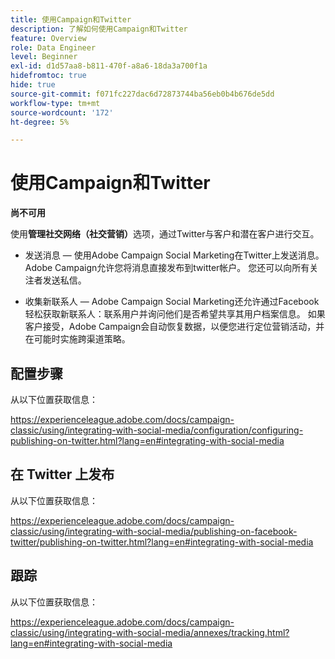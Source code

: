 ```yaml
---
title: 使用Campaign和Twitter
description: 了解如何使用Campaign和Twitter
feature: Overview
role: Data Engineer
level: Beginner
exl-id: d1d57aa8-b811-470f-a8a6-18da3a700f1a
hidefromtoc: true
hide: true
source-git-commit: f071fc227dac6d72873744ba56eb0b4b676de5dd
workflow-type: tm+mt
source-wordcount: '172'
ht-degree: 5%

---
```


# 使用Campaign和Twitter

**尚不可用**

使用&#x200B;**管理社交网络（社交营销）**&#x200B;选项，通过Twitter与客户和潜在客户进行交互。

* 发送消息 — 使用Adobe Campaign Social Marketing在Twitter上发送消息。 Adobe Campaign允许您将消息直接发布到twitter帐户。 您还可以向所有关注者发送私信。

* 收集新联系人 — Adobe Campaign Social Marketing还允许通过Facebook轻松获取新联系人：联系用户并询问他们是否希望共享其用户档案信息。 如果客户接受，Adobe Campaign会自动恢复数据，以便您进行定位营销活动，并在可能时实施跨渠道策略。

## 配置步骤

从以下位置获取信息：

https://experienceleague.adobe.com/docs/campaign-classic/using/integrating-with-social-media/configuration/configuring-publishing-on-twitter.html?lang=en#integrating-with-social-media


## 在 Twitter 上发布

从以下位置获取信息：

https://experienceleague.adobe.com/docs/campaign-classic/using/integrating-with-social-media/publishing-on-facebook-twitter/publishing-on-twitter.html?lang=en#integrating-with-social-media


## 跟踪

从以下位置获取信息：

https://experienceleague.adobe.com/docs/campaign-classic/using/integrating-with-social-media/annexes/tracking.html?lang=en#integrating-with-social-media

